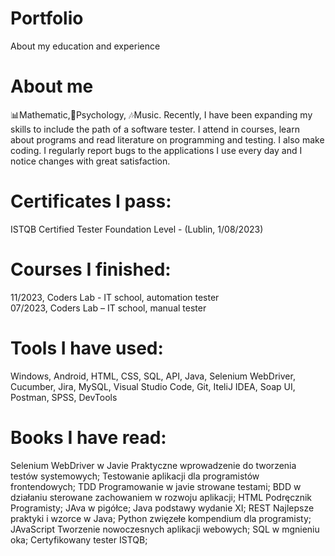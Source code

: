 # Portfolio
About my education and experience 
# About me
📊Mathematic,👥Psychology, 🎶Music. 
Recently, I have been expanding my skills to include the path of a software tester. I attend in courses, learn about programs and read literature on programming and testing. I also make coding. I regularly report bugs to the applications I use every day and I notice changes with great satisfaction.

# Certificates I pass:
ISTQB Certified Tester Foundation Level - (Lublin, 1/08/2023)

# Courses I finished:
11/2023, Coders Lab -  IT school, automation tester  
07/2023, Coders Lab – IT school, manual tester 

# Tools I have used: 
Windows, Android, HTML, CSS, SQL, API, Java, Selenium WebDriver,  Cucumber, 
Jira, MySQL, Visual Studio Code, Git, 
IteliJ IDEA, Soap UI, Postman, SPSS, DevTools

# Books I have read:
Selenium WebDriver w Javie Praktyczne wprowadzenie do tworzenia testów systemowych;
Testowanie aplikacji dla programistów frontendowych;
TDD Programowanie w javie strowane testami;
BDD w działaniu sterowane zachowaniem w rozwoju aplikacji;
HTML Podręcznik Programisty;
JAva w pigółce;
Java podstawy wydanie XI;
REST Najlepsze praktyki i wzorce w Java;
Python zwięzełe kompendium dla programisty;
JAvaScript Tworzenie nowoczesnych aplikacji webowych;
SQL w mgnieniu oka;
Certyfikowany tester ISTQB; 

